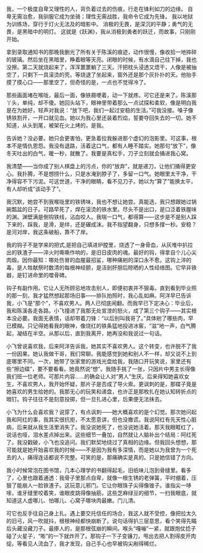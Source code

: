 我，一个极度自卑又理性的人，背负着过去的伤痕，行走在锋利如刀的边缘。
自卑无需治愈，我驯服它成为坐骑；理性无需战胜，我命令它成为先锋。
我以地狱为训练场，穿行于灯火无法及的暗影中。
消极的无畏，是深沉的平静；勇气的无畏，是黑暗中的明灯。
这就是《跃渊》，我从消极到勇者的跃迁，而故事，只刚刚开始。

拿到录取通知书的那晚我删光了所有关于陈溪的痕迹，动作很慢，像收拾一地摔碎的玻璃。然后坐在黑暗里，睁着眼等天亮。闭眼的时候，有水滴自己往下掉，我也没擦。第二天就烧起来了，浑浑噩噩躺了三天。汗把枕头浸透又焐干，人像是被抽空了，只剩下一具滚烫的壳。等烧退了坐起来，窗外还是那个灰扑扑的天。他抬手摸了摸心口——那里空了，但奇怪的是，一点也不觉得冷了。

那些画面堵在喉咙，最后一面，像铁屑哽着，动一下就疼。可它还是来了。陈溪那丫头，单纯，却不傻。她回头站下，眼神里带着那么一点试探和柔软，像是明白我是在为她好，轻声对我说：“放下吧，我们一起过安稳的生活。”可我没接。嗓子像锈铁割开，一开口就见血。她以为我心里还装着烈焰，誓要夺回失去的一切。她不知道，从头到尾，被架在火上烤的，是我。

告诉她？没必要。她只会更害怕，更急着拉我躲进那个虚幻的泡影里。可这事，根本不是情仇恩怨。我没有退路，活着这口气，都有人睡不踏实。她那句“放下”，像冬天吐出的白气，暖一秒，就散了。我要是真松手，刀子立刻就会捅进我心窝。

我清楚——当你成了别人棋盘上的污点，你的“放弃”，就是递刀，让他们捅得更安心。我扑腾，不是想捞什么，只是水淹到脖子了，多留一口气。她眼里太干净，干净得容不下污泥。可这世道，干净的眼睛，看不见刀子。她以为“算了”能换太平，有人却听成“该动手了”。

我沉默，她尝不到我喉咙里的铁锈味，我也不想让她尝。真能选，我只想跟她过锅碗瓢盆的日子。可路早死了，焊在滚烫的铁水里。尽头不是出口，是口泛着铁腥味的渊。渊壁满是倒钩铁线，沾血咬人。我喘一口气，都得算——这步是不是别人踩下来的，踩我，是滑，是绊，还是碾成沫。我不指望翻身，只想多撑一秒。安稳？是河对岸，我这条破船，靠不了岸。

我的钩子不是学来的把式,是把自己填进炉膛里，烧透了一身骨血，从灰堆中扒拉出的铁渣子——淬火时嘶嘶作响的，是旧日皮肉的魂。最好的钩，得拿自个儿心尖肉煅。因你最知：哪处伤冒的血腥最招鲨，哪种痛剜的深口永不愈。这钩上淬的毒，是人牲献祭时数清的每根神经颤，是活剖肝胆后晾晒的人性经络图。它早非铁器，是钉进命里的噬骨碑。

钩子有副作用。它让人无所顾忌地攻击别人，即便初衷并不狠毒。直到看到毕业照的那一刻，我才猛然想起那场旧事——排队拍照时，我心乱如麻。阿洋早已告诉我，小飞是“那个”，不喜欢男人。两人已彻底闹翻。而我早已下定决心：毕业后，我和陈溪各走各路。小飞撞进了我那无处宣泄的怒火，成了第三个钩子——其实根本没必要。我面无表情，话却带着刀锋：“以后别叫我哥了。”具体剜了哪些肉，早已模糊。只记得她看我的眼神，像烧红的铁条猛地投进冰窖，“滋”地一声，白气腾起，凝结在半空。从那以后，直到我离开，她再没和我说过一句话。

小飞曾说喜欢我，后来阿洋告诉我，她其实不喜欢男人。这个转变，也许脱不了我一份因果。她认我做干哥，我们常聊。我能感觉到她和别人不一样，却又说不上到底哪里不同。一次，她带了张家里的游戏光盘给我，我随口开玩笑说，家里还有些“擦边碟”，要不要看看。她竟然说“想”。我随手挑了一张，只因片中男主长得像我们班一位老师。可那片内容……的确会让人对“男人”生厌。后来得知她喜欢女生，不喜欢男人，我开始怀疑，那片子是否成了导火索。更讽刺的是，那碟子竟是她喜欢的男生给她的。我那无心的玩笑和递盘，也许正是那枚扎在她认知转折点的暗钉。钩子往往不是刻意投掷，但一旦扎进心里，后果便无法抹去。

小飞为什么会喜欢我？说穿了，有点讽刺——她大概喜欢的是个幻觉。那次她问起我和阿红的事，我其实很抗拒，不太愿意讲，但也没撒谎。我说阿红有先天性心脏病，后来就从我生活里消失了。我没说她死了，也没说她活着。那天我眼眶红了，说话也哑，泪水差点掉出来。这些细节一叠加，自然就让人脑补出个结局：阿红死了。我没戳破，小飞也没追问。我们默契地绕过了真相的边缘。但我回头想想，那可能就是她开始喜欢我的时候——不是因为我有多深情，而是她以为我曾为一个死去的人，痛得连话都说不完整。可笑的是，那痛确实是真的。只是她信错了方向。

我小时候常泡在图书馆，几本心理学的书翻得起毛，旧纸味儿泡到骨缝里。看多了，心里也跟着通透：我骨子里那点自卑，就像一根生锈的老弹簧，平时绷着，压狠了能崩人一脸铁渣子。这玩意儿邪门。它让你眼珠子尖得像锥子。谁指尖一哆嗦，谁牙缝里咬着笑，谁眼皮跳得像抽筋，这些芝麻绿豆的细节，一扫我眼底，就知道这人虚哪儿、怕哪儿、心窝子哪块肉最嫩。门儿清。

可它也反手往自己身上扎。遇上要交托信任的场合，我这人就不受控，像把拉太久的旧弓，风一吹就抖，根根神经都快崩断了。说句话得扒三层意思，看个笑得先瞄后头藏没藏刀子。最瘆人的，是那根弦崩的瞬间。喉头“嘎嘣”一紧，就跟炮仗捻子碰了火星子，“嘭”的一下就炸开了。那钩子一下子变镰刀，甩出去把人割得皮开肉绽。等看见人流血了，我才发现，自己手心也早被钩尖剐得稀烂。